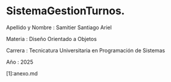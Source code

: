 # SistemaGestionTurnos.
<p> Apellido y Nombre : Samitier Santiago Ariel </p>
<p> Materia : Diseño Orientado a Objetos </p>
<p> Carrera : Tecnicatura Universitaria en Programación de Sistemas </p>
<p>Año : 2025 </p>
[1]:anexo.md 

